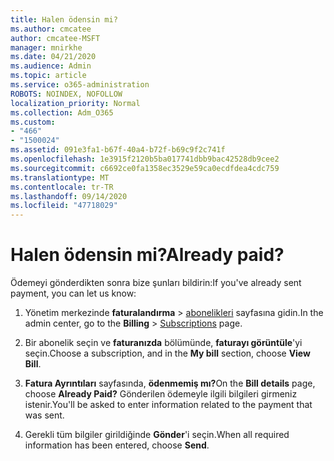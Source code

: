```yaml
---
title: Halen ödensin mi?
ms.author: cmcatee
author: cmcatee-MSFT
manager: mnirkhe
ms.date: 04/21/2020
ms.audience: Admin
ms.topic: article
ms.service: o365-administration
ROBOTS: NOINDEX, NOFOLLOW
localization_priority: Normal
ms.collection: Adm_O365
ms.custom:
- "466"
- "1500024"
ms.assetid: 091e3fa1-b67f-40a4-b72f-b69c9f2c741f
ms.openlocfilehash: 1e3915f2120b5ba017741dbb9bac42528db9cee2
ms.sourcegitcommit: c6692ce0fa1358ec3529e59ca0ecdfdea4cdc759
ms.translationtype: MT
ms.contentlocale: tr-TR
ms.lasthandoff: 09/14/2020
ms.locfileid: "47718029"
---
```

# <a name="already-paid"></a><span data-ttu-id="aa616-102">Halen ödensin mi?</span><span class="sxs-lookup"><span data-stu-id="aa616-102">Already paid?</span></span>

<span data-ttu-id="aa616-103">Ödemeyi gönderdikten sonra bize şunları bildirin:</span><span class="sxs-lookup"><span data-stu-id="aa616-103">If you've already sent payment, you can let us know:</span></span>
  
1. <span data-ttu-id="aa616-104">Yönetim merkezinde **faturalandırma** \> [abonelikleri](https://go.microsoft.com/fwlink/p/?linkid=842054) sayfasına gidin.</span><span class="sxs-lookup"><span data-stu-id="aa616-104">In the admin center, go to the **Billing** \> [Subscriptions](https://go.microsoft.com/fwlink/p/?linkid=842054) page.</span></span>

2. <span data-ttu-id="aa616-105">Bir abonelik seçin ve **faturanızda** bölümünde, **faturayı görüntüle**'yi seçin.</span><span class="sxs-lookup"><span data-stu-id="aa616-105">Choose a subscription, and in the **My bill** section, choose **View Bill**.</span></span>

3. <span data-ttu-id="aa616-106">**Fatura Ayrıntıları** sayfasında, **ödenmemiş mı?**</span><span class="sxs-lookup"><span data-stu-id="aa616-106">On the **Bill details** page, choose **Already Paid?**</span></span> <span data-ttu-id="aa616-107">Gönderilen ödemeyle ilgili bilgileri girmeniz istenir.</span><span class="sxs-lookup"><span data-stu-id="aa616-107">You'll be asked to enter information related to the payment that was sent.</span></span>

4. <span data-ttu-id="aa616-108">Gerekli tüm bilgiler girildiğinde **Gönder**'i seçin.</span><span class="sxs-lookup"><span data-stu-id="aa616-108">When all required information has been entered, choose **Send**.</span></span>